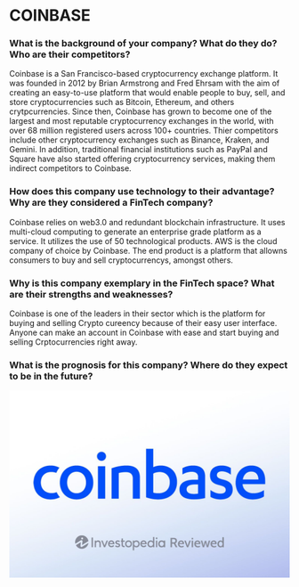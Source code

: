 # COINBASE

### What is the background of your company? What do they do? Who are their competitors?
Coinbase is a San Francisco-based cryptocurrency exchange platform. It was founded in 2012 by Brian Armstrong and Fred Ehrsam
with the aim of creating an easy-to-use platform that would enable people to buy, sell, and store cryptocurrencies such as Bitcoin, 
Ethereum, and others crytpcurrencies. Since then, Coinbase has grown to become one of the largest and most reputable cryptocurrency exchanges in the world, 
with over 68 million registered users across 100+ countries. Thier competitors include other cryptocurrency exchanges such as 
Binance, Kraken, and Gemini. In addition, traditional financial institutions such as PayPal and Square have also started offering 
cryptocurrency services, making them indirect competitors to Coinbase.

### How does this company use technology to their advantage? Why are they considered a FinTech company?

Coinbase relies on web3.0 and redundant blockchain infrastructure.  It uses multi-cloud computing to generate an enterprise grade platform as a service. 
It utilizes the use of 50 technological products.  AWS is the cloud company of choice by Coinbase.
The end product is a platform that allowns consumers to buy and sell cryptocurrencys, amongst others.

### Why is this company exemplary in the FinTech space? What are their strengths and weaknesses?
Coinbase is one of the leaders in their sector which is the platform for buying and selling Crypto cureency because of their easy user interface. Anyone can make an account in Coinbase with ease and start buying and selling Crptocurrencies right away.  

### What is the prognosis for this company? Where do they expect to be in the future?

![coinbase](coinbase.jpg) 
